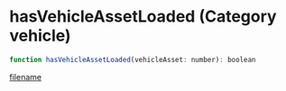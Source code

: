 # hasVehicleAssetLoaded (Category vehicle)

```js
function hasVehicleAssetLoaded(vehicleAsset: number): boolean
```

[filename](hasVehicleAssetLoaded_m.md ':include')